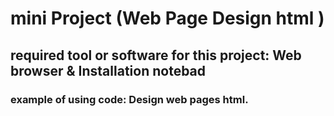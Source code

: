 # mini Project (Web Page Design html ) 
## required tool or software for this project: Web browser  & Installation notebad 
### example of using code: Design web pages **html**.
